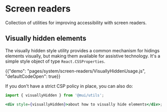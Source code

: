 # Screen readers

<p class="description">Collection of utilities for improving accessibility with screen readers.</p>

## Visually hidden elements

The visually hidden style utility provides a common mechanism for hidings elements visually, but making them available for assistive technology. It's a simple style object of type `React.CSSProperties`.

{{"demo": "pages/system/screen-readers/VisuallyHiddenUsage.js", "defaultCodeOpen": true}}

If you don't have a strict CSP policy in place, you can also do:

```jsx
import { visuallyHidden } from '@mui/utils';

<div style={visuallyHidden}>about how to visually hide elements</div>;
```
